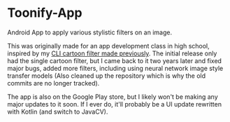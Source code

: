 # Toonify-App
Android App to apply various stylistic filters on an image.

This was originally made for an app development class in high school, inspired by my [CLI cartoon filter made previously](https://github.com/alanqchen/toonify-cpp).
The initial release only had the single cartoon filter, but I came back to it two years later and fixed major bugs, added more filters, including using neural network image style transfer models (Also cleaned up the repository which is why the old commits are no longer tracked).

The app is also on the Google Play store, but I likely won't be making any major updates to it soon. If I ever do, it'll probably be a UI update rewritten with Kotlin (and switch to JavaCV).
